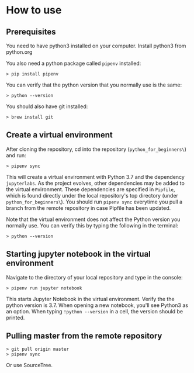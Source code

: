 # How to use

## Prerequisites

You need to have python3 installed on your computer. Install python3 from python.org

You also need a python package called `pipenv` installed:

```console
> pip install pipenv
```

You can verify that the python version that you normally use is the same:

```console
> python --version
```

You should also have git installed:

```console
> brew install git
```


## Create a virtual environment

After cloning the repository, cd into the repository (`python_for_beginners\`) and run:

```console
> pipenv sync
```

This will create a virtual environment with Python 3.7 and the dependency `jupyterlabs`. As the project evolves, other dependencies may be added to the virtual environment. These dependencies are specified in `Pipfile`, which is found directly under the local repository's top directory (under `python_for_beginners\`). You should run `pipenv sync` everytime you pull a branch from the remote repository in case Pipfile has been updated.

Note that the virtual environment does not affect the Python version you normally use. You can verify this by typing the following in the terminal:

```console
> python --version
```

## Starting jupyter notebook in the virtual environment

Navigate to the directory of your local repository and type in the console:

```console
> pipenv run jupyter notebook
```
This starts Jupyter Notebook in the virtual environment. Verify the the python version is 3.7. When opening a new notebook, you'll see Python3 as an option. When typing `!python --version` in a cell, the version should be printed.

## Pulling master from the remote repository

```console
> git pull origin master
> pipenv sync
```

Or use SourceTree.

